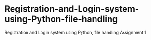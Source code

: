 # Registration-and-Login-system-using-Python-file-handling
Registration and Login system using Python, file handling Assignment 1
